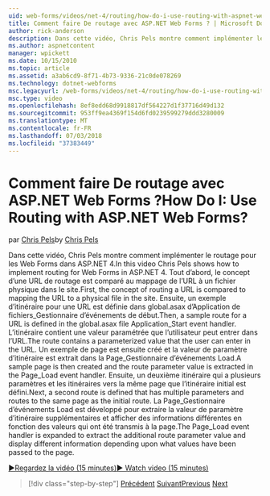 ```yaml
---
uid: web-forms/videos/net-4/routing/how-do-i-use-routing-with-aspnet-web-forms
title: Comment faire De routage avec ASP.NET Web Forms ? | Microsoft Docs
author: rick-anderson
description: Dans cette vidéo, Chris Pels montre comment implémenter le routage pour les Web Forms dans ASP.NET 4. Tout d’abord, le concept d’une URL de routage est comparé au mappage de l’URL à un p...
ms.author: aspnetcontent
manager: wpickett
ms.date: 10/15/2010
ms.topic: article
ms.assetid: a3ab6cd9-8f71-4b73-9336-21c0de078269
ms.technology: dotnet-webforms
msc.legacyurl: /web-forms/videos/net-4/routing/how-do-i-use-routing-with-aspnet-web-forms
msc.type: video
ms.openlocfilehash: 8ef8edd68d9918817df564227d1f37716d49d132
ms.sourcegitcommit: 953ff9ea4369f154d6fd0239599279ddd3280009
ms.translationtype: MT
ms.contentlocale: fr-FR
ms.lasthandoff: 07/03/2018
ms.locfileid: "37383449"
---
```

<a name="how-do-i-use-routing-with-aspnet-web-forms"></a><span data-ttu-id="84fb5-105">Comment faire De routage avec ASP.NET Web Forms ?</span><span class="sxs-lookup"><span data-stu-id="84fb5-105">How Do I: Use Routing with ASP.NET Web Forms?</span></span>
====================
<span data-ttu-id="84fb5-106">par [Chris Pels](https://twitter.com/chrispels)</span><span class="sxs-lookup"><span data-stu-id="84fb5-106">by [Chris Pels](https://twitter.com/chrispels)</span></span>

<span data-ttu-id="84fb5-107">Dans cette vidéo, Chris Pels montre comment implémenter le routage pour les Web Forms dans ASP.NET 4.</span><span class="sxs-lookup"><span data-stu-id="84fb5-107">In this video Chris Pels shows how to implement routing for Web Forms in ASP.NET 4.</span></span> <span data-ttu-id="84fb5-108">Tout d’abord, le concept d’une URL de routage est comparé au mappage de l’URL à un fichier physique dans le site.</span><span class="sxs-lookup"><span data-stu-id="84fb5-108">First, the concept of routing a URL is compared to mapping the URL to a physical file in the site.</span></span> <span data-ttu-id="84fb5-109">Ensuite, un exemple d’itinéraire pour une URL est définie dans global.asax d’Application de fichiers\_Gestionnaire d’événements de début.</span><span class="sxs-lookup"><span data-stu-id="84fb5-109">Then, a sample route for a URL is defined in the global.asax file Application\_Start event handler.</span></span> <span data-ttu-id="84fb5-110">L’itinéraire contient une valeur paramétrée que l’utilisateur peut entrer dans l’URL.</span><span class="sxs-lookup"><span data-stu-id="84fb5-110">The route contains a parameterized value that the user can enter in the URL.</span></span> <span data-ttu-id="84fb5-111">Un exemple de page est ensuite créé et la valeur de paramètre d’itinéraire est extrait dans la Page\_Gestionnaire d’événements Load.</span><span class="sxs-lookup"><span data-stu-id="84fb5-111">A sample page is then created and the route parameter value is extracted in the Page\_Load event handler.</span></span> <span data-ttu-id="84fb5-112">Ensuite, un deuxième itinéraire qui a plusieurs paramètres et les itinéraires vers la même page que l’itinéraire initial est défini.</span><span class="sxs-lookup"><span data-stu-id="84fb5-112">Next, a second route is defined that has multiple parameters and routes to the same page as the initial route.</span></span> <span data-ttu-id="84fb5-113">La Page\_Gestionnaire d’événements Load est développé pour extraire la valeur de paramètre d’itinéraire supplémentaires et afficher des informations différentes en fonction des valeurs qui ont été transmis à la page.</span><span class="sxs-lookup"><span data-stu-id="84fb5-113">The Page\_Load event handler is expanded to extract the additional route parameter value and display different information depending upon what values have been passed to the page.</span></span>

[<span data-ttu-id="84fb5-114">&#9654;Regardez la vidéo (15 minutes)</span><span class="sxs-lookup"><span data-stu-id="84fb5-114">&#9654; Watch video (15 minutes)</span></span>](https://channel9.msdn.com/Blogs/ASP-NET-Site-Videos/how-do-i-use-routing-with-aspnet-web-forms)

> [!div class="step-by-step"]
> <span data-ttu-id="84fb5-115">[Précédent](aspnet-4-quick-hit-outbound-webforms-routing.md)
> [Suivant](how-do-i-work-with-urls-in-aspnet-routing.md)</span><span class="sxs-lookup"><span data-stu-id="84fb5-115">[Previous](aspnet-4-quick-hit-outbound-webforms-routing.md)
[Next](how-do-i-work-with-urls-in-aspnet-routing.md)</span></span>
